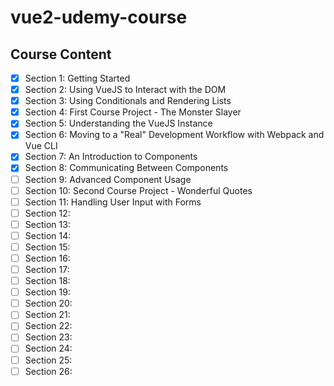 # vue2-udemy-course

## Course Content

- [x] Section 1: Getting Started
- [x] Section 2: Using VueJS to Interact with the DOM
- [x] Section 3: Using Conditionals and Rendering Lists
- [x] Section 4: First Course Project - The Monster Slayer
- [x] Section 5: Understanding the VueJS Instance
- [x] Section 6: Moving to a "Real" Development Workflow with Webpack and Vue CLI
- [x] Section 7: An Introduction to Components
- [x] Section 8: Communicating Between Components
- [ ] Section 9: Advanced Component Usage
- [ ] Section 10: Second Course Project - Wonderful Quotes
- [ ] Section 11: Handling User Input with Forms
- [ ] Section 12:
- [ ] Section 13:
- [ ] Section 14:
- [ ] Section 15:
- [ ] Section 16:
- [ ] Section 17:
- [ ] Section 18:
- [ ] Section 19:
- [ ] Section 20:
- [ ] Section 21:
- [ ] Section 22:
- [ ] Section 23:
- [ ] Section 24:
- [ ] Section 25:
- [ ] Section 26: